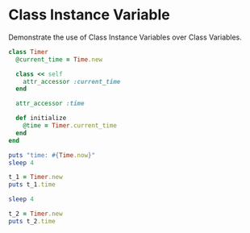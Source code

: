 # Class Instance Variable

Demonstrate the use of Class Instance Variables over Class Variables. 

```ruby
class Timer
  @current_time = Time.new

  class << self
    attr_accessor :current_time
  end

  attr_accessor :time

  def initialize
    @time = Timer.current_time
  end
end
```

```ruby
puts "time: #{Time.now}"
sleep 4

t_1 = Timer.new
puts t_1.time

sleep 4

t_2 = Timer.new
puts t_2.time
```
